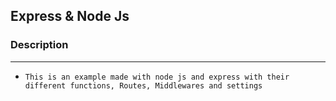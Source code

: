 <!-- HEADINGS -->

## Express & Node Js

### Description
---
- `This is an example made with node js and express with their different functions, Routes, Middlewares and settings`